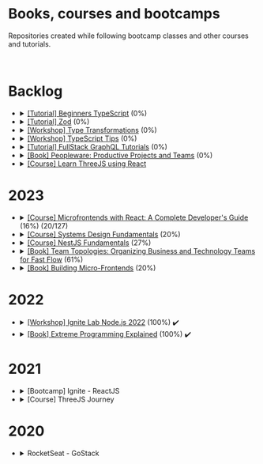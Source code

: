 <h1>Books, courses and bootcamps</h1>

<p>Repositories created while following bootcamp classes and other courses and tutorials.</p>

</br>

<h1>Backlog</h1>
<ul>
  <li>
    <details> 
      <summary>
        <a href="https://www.totaltypescript.com/tutorials/beginners-typescript">[Tutorial] Beginners TypeScript</a> (0%)
      </summary>
      <ul>
        <li>
          Started: 
        </li>
      </ul>
      </details>
  </li>
  <li>
    <details> 
      <summary>
        <a href="https://www.totaltypescript.com/tutorials/zod">[Tutorial] Zod</a> (0%)
      </summary>
      <ul>
        <li>
          Started: 
        </li>
      </ul>
      </details>
  </li>
  <li>
    <details> 
      <summary>
        <a href="https://www.totaltypescript.com/workshops/type-transformations">[Workshop] Type Transformations</a> (0%)
      </summary>
      <ul>
        <li>
          Started: 
        </li>
      </ul>
      </details>
  </li>
  <li>
    <details> 
      <summary>
        <a href="https://www.totaltypescript.com/tips">[Workshop] TypeScript Tips</a> (0%)
      </summary>
      <ul>
        <li>
          Started: 
        </li>
      </ul>
      </details>
  </li>
  <li>
    <details> 
      <summary>
        <a href="https://hasura.io/learn/">[Tutorial] FullStack GraphQL Tutorials</a> (0%)
      </summary>
      <ul>
        <li>
          Started: 
        </li>
      </ul>
      </details>
  </li>
  <li>
    <details> 
      <summary>
        <a href="https://www.amazon.com.br/Peopleware-Productive-Projects-Tom-DeMarco/dp/0321934113">[Book] Peopleware: Productive Projects and Teams</a> (0%)
      </summary>
      <ul>
        <li>
          Started: 
        </li>
      </ul>
      </details>
  </li>
  <li>
    <details> 
    <summary>
      <a href="https://github.com/amaralc/learn-threejs-using-react">[Course] Learn ThreeJS using React</a>
    </summary>
    <ul>
        <li>
          Started: 
        </li>
      </ul>
    </details>
  </li>
</ul>

<h1>2023</h1>
<ul>
  <li>
    <details> 
    <summary>
      <a href="https://github.com/amaralc/microfrontends-with-react">[Course] Microfrontends with React: A Complete Developer's Guide</a> (16%) (20/127)
    </summary>
    <ul>
        <li>
          Started: 
        </li>
      </ul>
    </details>
  </li>
  <li>
    <details> 
    <summary>
      <a href="https://github.com/amaralc/systems-design-fundamentals-notes">[Course] Systems Design Fundamentals</a> (20%)
    </summary>
    <ul>
      <li>
        Started: 2022-12-11
      </li>
    </ul>
    </details>
  </li>
  <li>
    <details> 
      <summary>
        <a href="https://github.com/amaralc/nestjs-fundamentals">[Course] NestJS Fundamentals</a> (27%)
      </summary>
      <ul>
        <li>
          Started: 2022-11-26
        </li>
        <li>
          Finished:
        </li>
        <li>
          Lectures: XXhXXm (93)
        </li>
      </ul>
    </details>
  </li>
  <li>
    <details> 
    <summary>
      <a href="https://docs.google.com/document/d/1-61PDnyvwtDovGyJWh2ZxFKRffzUxFheF41_2WTMWpU/edit?usp=share_link">[Book] Team Topologies: Organizing Business and Technology Teams for Fast Flow</a> (61%)
    </summary>
    <ul>
      <li>
        Started: 2022-11-02
      </li>
    </ul>
    </details>
  </li>
   <li>
    <details> 
    <summary>
      <a href="https://docs.google.com/document/d/1Lhxslykqxw0it2yzYy-AELPS-VwzoMoi69FlQB11UXc/edit?usp=share_link">[Book] Building Micro-Frontends</a> (20%)
    </summary>
    <ul>
      <li>
        Started: 2022-10-13
      </li>
    </ul>
    </details>
  </li>
</ul>

<h1>2022</h1>
<ul>
  <li>
    <details> 
    <summary>
      <a href="https://github.com/amaralc/2022-course-rocketseat-ignite-lab-nodejs">[Workshop] Ignite Lab Node.js 2022</a> (100%) ✔️
    </summary>
    <ul>
      <li>
        Started: 2022-12-13
      </li>
      <li>
        Finished: 2022-12-15
      </li>
      <li>
        Lectures: 03h30m
      </li>
      <li>
        Lectures + Follow along: 06h00m
      </li>
    </ul>
    </details>
  </li>
  <li>
    <details> 
    <summary>
      <a href="https://docs.google.com/document/d/11H4p8mdh9XqysuJRMCgnANQ6WLe_93aPJqMJi-tC13E/edit?usp=share_link">[Book] Extreme Programming Explained</a> (100%) ✔️
    </summary>
    <ul>
      <li>
        Started: 2022-02-22
      </li>
      <li>
        Finished: 2022-10-28
      </li>
    </ul>
    </details>
  </li>
</ul>

<h1>2021</h1>
<ul>
  <li>
    <details>
      <summary>
        [Bootcamp] Ignite - ReactJS
      </summary>
      <br/> 
      <blockquote>  
        <details>
          <summary>
            <strong>Chapter 01 - Fundamentals of ReactJS</strong>
          </summary>  
          </br>
          <blockquote>    
            <details>    
              <summary>
                <a href="https://github.com/amaralc/2021-ignite-reactjs-I-github-explorer">
                  🌐 Create github explorer app
                </a>
                [ReactJS, TypeScript]
              </summary>
              </br>  
              <p>
                Description: List github repositories for a given github username.
              </p>
              </br>  
            </details>
            <details>    
              <summary>
                <a href="https://github.com/amaralc/2021-ignite-reactjs-I-desafio-01-conceitos-do-react">
                  🌐 Challenge 01 - React concepts 
                </a>
                [ReactJS, TypeScript]
              </summary>
              </br>  
              <p>
                Description: Explore state, props and other concepts.
              </p>
              </br>
            </details>
            <details>    
              <summary>
                <a href="https://github.com/amaralc/2021-ignite-reactjs-I-desafio-02-componentizando-a-aplicacao">
                  🌐 Challenge 02 - Create application components
                </a>
                [ReactJS, TypeScript]
              </summary>
              </br>  
              <p>
                Description: Restructure application and organize components.
              </p>
              </br>         
            </details>
          </blockquote>    
          </br>    
          </details>
          <details>
            <summary>
              <strong>Chapter 02 - First Web Application With ReactJS</strong>
            </summary>    
            </br>
            <blockquote>    
              <details>    
                <summary>
                  <a href="https://github.com/amaralc/2021-ignite-reactjs-II-dtmoney">
                    🌐 Create DTMoney app
                  </a>
                  [ReactJS, TypeScript]
                </summary>
                </br>  
                <p>
                  Description: Create app to control personal finances.
                </p>
                </br>  
              </details>
              <details>    
                <summary>
                  <a href="https://github.com/amaralc/2021-ignite-reactjs-II-desafio-01-criando-um-hook-de-carrinho-de-compras">
                    🌐 Challenge 01 - Creating a shopping cart hook
                  </a>
                  [ReactJS, TypeScript]
                </summary>
                </br>  
                <p>
                  Description: Creating hooks and using React Context API.
                </p>
                </br>  
              </details> 
              <details>    
                <summary>
                  <a href="https://github.com/amaralc/2021-ignite-reactjs-II-desafio-02-refactoring-classes-ts">
                    🌐 Challenge 02 - Refactor project using TypeScript and Functional Components
                  </a>
                  [ReactJS, TypeScript, JavaScript]
                </summary>
                </br>  
                <p>
                  Description: Convert project from Javascript to Typescript and from Class based Components to Functional Components.
                </p>
                </br>  
              </details>         
            </blockquote>
            </br>      
          </details>
          <details>
            <summary>
              <strong>Chapter 03 - I - Fundamentals of Next.js</strong>
            </summary>      
            </br>
            <blockquote>     
              <details>    
                <summary>
                  <a href="https://github.com/amaralc/2021-ignite-reactjs-III-ig-news">
                    🌐 Create ig.news app
                  </a>
                  [Next.js, ReactJS, TypeScript]
                </summary>
                </br>  
                <p>
                  Description: Subscription based news app, with Next.js.
                </p>
                </br>           
              </details>          
            </blockquote>
            </br>          
        </details>
      </blockquote>
    </details>
  </li>
  <li>
    <details>
      <summary>[Course] ThreeJS Journey</summary>
      <br/> 
      <p>
        Create 3D visualizations with Three.jS
      </p>
      <br/> 
      <blockquote>  
        <details>
          <summary>
            <a href="https://github.com/amaralc/three-js-journey/tree/main/chapter-01-basics">
              🌐 Chapter 01 - Basics
            </a>
          </summary>  
          </br>  
            <ol>
              <li>Introduction</li>
              <li>What is WebGL and why use Three.js</li>
              <li>Basic Scene</li>
              <li>Webpack</li>
              <li>Transform objects</li>
              <li>Animations</li>
              <li>Cameras</li>
              <li>Fullscreen and resizing</li>
            </ol>
          </br>       
        </details>
      </blockquote>
    </details>
  </li>
</ul>

<h1>2020</h1>
<ul>
  <li>
    <details>
      <summary>RocketSeat - GoStack</summary>
      </br>
      <blockquote>  
        <details>    
          <summary>
            <a href="https://github.com/amaralc/testes-no-reactjs-e-react-native">
              🌐 Testes no ReactJS e React Native
            </a>
            [React, Redux, Jest, React Testing Library]
          </summary>
          </br>  
          <p>
            Description: Created unit tests for components, actions and reducers using TDD.
          </p>
          </br>  
        </details>
      </blockquote>
    </details>
  </li>
</ul>
